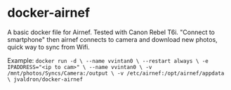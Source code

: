 # docker-airnef

A basic docker file for Airnef. Tested with Canon Rebel T6i. "Connect to smartphone" then airnef connects to camera and download new photos, quick way to sync from Wifi.

Example:
`
docker run -d \
        --name vvintan0 \
        --restart always \
        -e IPADDRESS="<ip to cam>" \
        --name vvintan0 \
        -v /mnt/photos/Syncs/Camera:/output \
        -v /etc/airnef:/opt/airnef/appdata \
        jvaldron/docker-airnef
`
